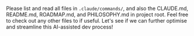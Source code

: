 Please list and read all files in `.claude/commands/`, and also the CLAUDE.md, README.md, ROADMAP.md, and PHILOSOPHY.md in project root. Feel free to check out any other files to if useful. Let's see if we can further optimise and streamline this AI-assisted dev process!